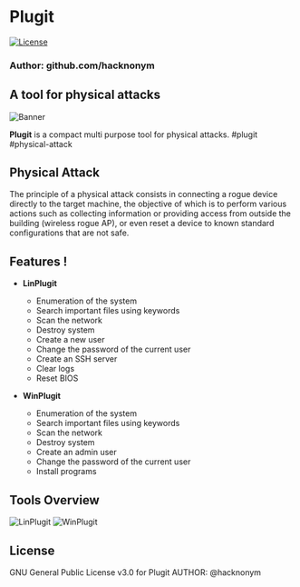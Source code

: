 # Plugit

[![License](https://img.shields.io/badge/License-GPL%20v3%2B-red.svg?style=for-the-badge)]()

### Author: github.com/hacknonym

##  A tool for physical attacks

![Banner](https://user-images.githubusercontent.com/55319869/80914921-1d327400-8d4f-11ea-83e6-999528101bdd.PNG)

**Plugit** is a compact multi purpose tool for physical attacks. #plugit #physical-attack

## Physical Attack
The principle of a physical attack consists in connecting a rogue device directly to the target machine, the objective of which is to perform various actions such as collecting information or providing access from outside the building (wireless rogue AP), or even reset a device to known standard configurations that are not safe.

## Features !
- **LinPlugit**
	* Enumeration of the system
	* Search important files using keywords
	* Scan the network
	* Destroy system 
	* Create a new user
	* Change the password of the current user
	* Create an SSH server
	* Clear logs
	* Reset BIOS

- **WinPlugit**
	* Enumeration of the system
	* Search important files using keywords
	* Scan the network
	* Destroy system 
	* Create an admin user
	* Change the password of the current user
	* Install programs

## Tools Overview
![LinPlugit](https://user-images.githubusercontent.com/55319869/80914392-87491a00-8d4b-11ea-92a3-79fa268f2ce1.png)
![WinPlugit](https://user-images.githubusercontent.com/55319869/87228335-d5f4df00-c3a0-11ea-91cb-3907a646a290.PNG)

## License
GNU General Public License v3.0 for Plugit
AUTHOR: @hacknonym
